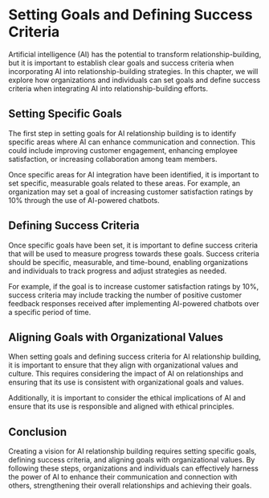 Setting Goals and Defining Success Criteria
======================================================================================================

Artificial intelligence (AI) has the potential to transform relationship-building, but it is important to establish clear goals and success criteria when incorporating AI into relationship-building strategies. In this chapter, we will explore how organizations and individuals can set goals and define success criteria when integrating AI into relationship-building efforts.

Setting Specific Goals
----------------------

The first step in setting goals for AI relationship building is to identify specific areas where AI can enhance communication and connection. This could include improving customer engagement, enhancing employee satisfaction, or increasing collaboration among team members.

Once specific areas for AI integration have been identified, it is important to set specific, measurable goals related to these areas. For example, an organization may set a goal of increasing customer satisfaction ratings by 10% through the use of AI-powered chatbots.

Defining Success Criteria
-------------------------

Once specific goals have been set, it is important to define success criteria that will be used to measure progress towards these goals. Success criteria should be specific, measurable, and time-bound, enabling organizations and individuals to track progress and adjust strategies as needed.

For example, if the goal is to increase customer satisfaction ratings by 10%, success criteria may include tracking the number of positive customer feedback responses received after implementing AI-powered chatbots over a specific period of time.

Aligning Goals with Organizational Values
-----------------------------------------

When setting goals and defining success criteria for AI relationship building, it is important to ensure that they align with organizational values and culture. This requires considering the impact of AI on relationships and ensuring that its use is consistent with organizational goals and values.

Additionally, it is important to consider the ethical implications of AI and ensure that its use is responsible and aligned with ethical principles.

Conclusion
----------

Creating a vision for AI relationship building requires setting specific goals, defining success criteria, and aligning goals with organizational values. By following these steps, organizations and individuals can effectively harness the power of AI to enhance their communication and connection with others, strengthening their overall relationships and achieving their goals.

